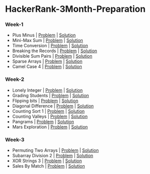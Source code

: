 # HackerRank-3Month-Preparation

### Week-1
- Plus Minus | [Problem](https://www.hackerrank.com/challenges/three-month-preparation-kit-plus-minus/problem) | [Solution](https://github.com/Ram11Coder/HackerRank-3Month-Preparation/blob/main/src/io/week1/PlusMinus.java)
- Mini-Max Sum | [Problem](https://www.hackerrank.com/challenges/three-month-preparation-kit-mini-max-sum/problem) | [Solution](https://github.com/Ram11Coder/HackerRank-3Month-Preparation/blob/main/src/io/week1/MinMaxSum.java)
- Time Conversion | [Problem](https://www.hackerrank.com/challenges/three-month-preparation-kit-time-conversion/problem) | [Solution](https://github.com/Ram11Coder/HackerRank-3Month-Preparation/blob/main/src/io/week1/TimeConversion.java)
- Breaking the Records | [Problem](https://www.hackerrank.com/challenges/three-month-preparation-kit-breaking-best-and-worst-records/problem) | [Solution](https://github.com/Ram11Coder/HackerRank-3Month-Preparation/blob/main/src/io/week1/BreakingtheRecords.java)
- Divisible Sum Pairs | [Problem](https://www.hackerrank.com/challenges/three-month-preparation-kit-divisible-sum-pairs/problem) | [Solution](https://github.com/Ram11Coder/HackerRank-3Month-Preparation/blob/main/src/io/week1/DivisibleSumPairs.java)
- Sparse Arrays | [Problem](https://www.hackerrank.com/challenges/three-month-preparation-kit-camel-case/problem) | [Solution](https://github.com/Ram11Coder/HackerRank-3Month-Preparation/blob/main/src/io/week1/SparseArrays.java)
- Camel Case 4 | [Problem](https://www.hackerrank.com/challenges/three-month-preparation-kit-camel-case/problem) | [Solution](https://github.com/Ram11Coder/HackerRank-3Month-Preparation/blob/main/src/io/week1/CamelCase4.java)

### Week-2
- Lonely Integer | [Problem](https://www.hackerrank.com/challenges/three-month-preparation-kit-lonely-integer/problem) | [Solution](https://github.com/Ram11Coder/HackerRank-3Month-Preparation/blob/main/src/io/week2/LonelyInteger.java)
- Grading Students | [Problem](https://www.hackerrank.com/challenges/three-month-preparation-kit-grading/problem) | [Solution](https://github.com/Ram11Coder/HackerRank-3Month-Preparation/blob/main/src/io/week2/GradingStudents.java)
- Flipping bits | [Problem](https://www.hackerrank.com/challenges/three-month-preparation-kit-flipping-bits/problem) | [Solution](https://github.com/Ram11Coder/HackerRank-3Month-Preparation/blob/main/src/io/week2/Flippingbits.java)
- Diagonal Difference | [Problem](https://www.hackerrank.com/challenges/three-month-preparation-kit-diagonal-difference/problem) | [Solution](https://github.com/Ram11Coder/HackerRank-3Month-Preparation/blob/main/src/io/week2/DiagonalDifference.java)
- Counting Sort 1 | [Problem](https://www.hackerrank.com/challenges/three-month-preparation-kit-countingsort1/problem) | [Solution](https://github.com/Ram11Coder/HackerRank-3Month-Preparation/blob/main/src/io/week2/CountingSort1.java)
- Counting Valleys | [Problem](https://www.hackerrank.com/challenges/three-month-preparation-kit-counting-valleys/problem) | [Solution](https://github.com/Ram11Coder/HackerRank-3Month-Preparation/blob/main/src/io/week2/CountingValleys.java)
- Pangrams | [Problem](https://www.hackerrank.com/challenges/three-month-preparation-kit-pangrams/problem) | [Solution](https://github.com/Ram11Coder/HackerRank-3Month-Preparation/blob/main/src/io/week2/Pangrams.java)
- Mars Exploration | [Problem](https://www.hackerrank.com/challenges/three-month-preparation-kit-mars-exploration/problem) | [Solution](https://github.com/Ram11Coder/HackerRank-3Month-Preparation/blob/main/src/io/week2/MarsExploration.java)

### Week-3
- Permuting Two Arrays | [Problem](https://www.hackerrank.com/challenges/three-month-preparation-kit-two-arrays/problem) | [Solution](https://github.com/Ram11Coder/HackerRank-3Month-Preparation/blob/main/src/io/week3/PermutingTwoArrays.java)
- Subarray Division 2 | [Problem](https://www.hackerrank.com/challenges/three-month-preparation-kit-the-birthday-bar/problem) | [Solution](https://github.com/Ram11Coder/HackerRank-3Month-Preparation/blob/main/src/io/week3/SubarrayDivision2.java)
- XOR Strings 3 | [Problem](https://www.hackerrank.com/challenges/three-month-preparation-kit-strings-xor/problem) | [Solution](https://github.com/Ram11Coder/HackerRank-3Month-Preparation/blob/main/src/io/week3/XORStrings3.java)
- Sales By Match | [Problem](https://www.hackerrank.com/challenges/three-month-preparation-kit-sock-merchant/problem) | [Solution](https://github.com/Ram11Coder/HackerRank-3Month-Preparation/blob/main/src/io/week3/SalesbyMatch.java)
